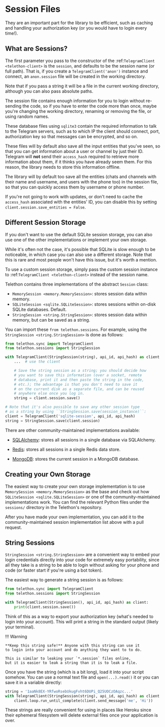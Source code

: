 # Session Files

They are an important part for the library to be efficient, such as caching
and handling your authorization key (or you would have to login every time!).

## What are Sessions?

The first parameter you pass to the constructor of the
:ref:`TelegramClient <telethon-client>` is
the `session`, and defaults to be the session name (or full path). That is,
if you create a ``TelegramClient('anon')`` instance and connect, an
`anon.session` file will be created in the working directory.

Note that if you pass a string it will be a file in the current working
directory, although you can also pass absolute paths.

The session file contains enough information for you to login without
re-sending the code, so if you have to enter the code more than once,
maybe you're changing the working directory, renaming or removing the
file, or using random names.

These database files using `sqlite3` contain the required information to
talk to the Telegram servers, such as to which IP the client should connect,
port, authorization key so that messages can be encrypted, and so on.

These files will by default also save all the input entities that you've seen,
so that you can get information about a user or channel by just their ID.
Telegram will **not** send their `access_hash` required to retrieve more
information about them, if it thinks you have already seem them. For this
reason, the library needs to store this information offline.

The library will by default too save all the entities (chats and channels
with their name and username, and users with the phone too) in the session
file, so that you can quickly access them by username or phone number.

If you're not going to work with updates, or don't need to cache the
`access_hash` associated with the entities' ID, you can disable this
by setting ``client.session.save_entities = False``.

## Different Session Storage

If you don't want to use the default SQLite session storage, you can also
use one of the other implementations or implement your own storage.

While it's often not the case, it's possible that SQLite is slow enough to
be noticeable, in which case you can also use a different storage. Note that
this is rare and most people won't have this issue, but it's worth a mention.

To use a custom session storage, simply pass the custom session instance to
:ref:`TelegramClient <telethon-client>` instead of
the session name.

Telethon contains three implementations of the abstract `Session` class:

<!---
currentmodule:: telethon.sessions
-->

* `MemorySession <memory.MemorySession>`: stores session data within memory.
* `SQLiteSession <sqlite.SQLiteSession>`: stores sessions within on-disk SQLite databases. Default.
* `StringSession <string.StringSession>`: stores session data within memory,
  but can be saved as a string.

You can import these `from telethon.sessions`. For example, using the
`StringSession <string.StringSession>` is done as follows:

```python
from telethon.sync import TelegramClient
from telethon.sessions import StringSession

with TelegramClient(StringSession(string), api_id, api_hash) as client:
    ...  # use the client

    # Save the string session as a string; you should decide how
    # you want to save this information (over a socket, remote
    # database, print it and then paste the string in the code,
    # etc.); the advantage is that you don't need to save it
    # on the current disk as a separate file, and can be reused
    # anywhere else once you log in.
    string = client.session.save()

# Note that it's also possible to save any other session type
# as a string by using ``StringSession.save(session_instance)``:
client = TelegramClient('sqlite-session', api_id, api_hash)
string = StringSession.save(client.session)
```

There are other community-maintained implementations available:

* [SQLAlchemy](https://github.com/tulir/telethon-session-sqlalchemy):
  stores all sessions in a single database via SQLAlchemy.

* [Redis](https://github.com/ezdev128/telethon-session-redis):
  stores all sessions in a single Redis data store.

* [MongoDB](https://github.com/watzon/telethon-session-mongo):
  stores the current session in a MongoDB database.

## Creating your Own Storage

The easiest way to create your own storage implementation is to use
`MemorySession <memory.MemorySession>` as the base and check out how
`SQLiteSession <sqlite.SQLiteSession>` or one of the community-maintained
implementations work. You can find the relevant Python files under the
`sessions/` directory in the Telethon's repository.

After you have made your own implementation, you can add it to the
community-maintained session implementation list above with a pull request.

## String Sessions

`StringSession <string.StringSession>` are a convenient way to embed your
login credentials directly into your code for extremely easy portability,
since all they take is a string to be able to login without asking for your
phone and code (or faster start if you're using a bot token).

The easiest way to generate a string session is as follows:

```python
from telethon.sync import TelegramClient
from telethon.sessions import StringSession

with TelegramClient(StringSession(), api_id, api_hash) as client:
    print(client.session.save())
```

Think of this as a way to export your authorization key (what's needed
to login into your account). This will print a string in the standard
output (likely your terminal).

!!! Warning

    **Keep this string safe!** Anyone with this string can use it
    to login into your account and do anything they want to to do.

    This is similar to leaking your `*.session` files online,
    but it is easier to leak a string than it is to leak a file.


Once you have the string (which is a bit long), load it into your script
somehow. You can use a normal text file and `open(...).read()` it or
you can save it in a variable directly:

```python
string = '1aaNk8EX-YRfwoRsebUkugFvht6DUPi_Q25UOCzOAqzc...'
with TelegramClient(StringSession(string), api_id, api_hash) as client:
    client.loop.run_until_complete(client.send_message('me', 'Hi'))
```

These strings are really convenient for using in places like Heroku since
their ephemeral filesystem will delete external files once your application
is over.
